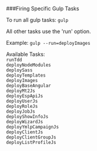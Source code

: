 ###Firing Specific Gulp Tasks

To run all gulp tasks: `gulp`

All other tasks use the 'run' option.

Example: `gulp --run=deployImages`

Available Tasks:  
`runTdd`  
`deployNodeModules`  
`deploySass`  
`deployTemplates`  
`deployImages`  
`deployBaseAngular`  
`deployMt2Js`  
`deployEspApiJs`  
`deployUserJs`  
`deployRoleJs`  
`deployJobJs`  
`deployShowInfoJs`  
`deployWizardJs`  
`deployYmlpCampaignJs`  
`deployClientJs`  
`deployClientGroupJs`   
`deployListProfileJs`  

